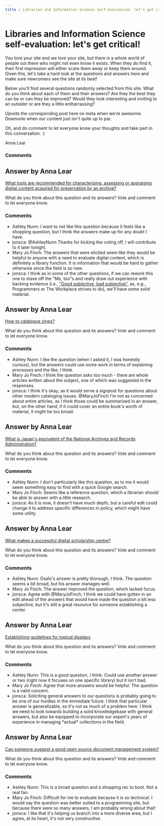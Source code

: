```yaml
---
title : Libraries and Information Science self-evaluation: let's get critical!
---
```

Libraries and Information Science self-evaluation: let's get critical!
=====================
You love your site and we love your site, but there is a whole world of
people out there who might not even know it exists. When they do find
it, their first impression will either scare them away or keep them
around. Given this, let's take a hard look at the questions and answers
here and make sure newcomers see the site at its best!

Below you'll find several questions randomly selected from this site.
What do you think about each of them and their answers? Are they the
best they can be or can they be improved? Would they look interesting
and inviting to an outsider or are they a little embarrassing?

Upvote the corresponding post here on meta when we're awesome. Downvote
when our content just isn't quite up to par.

Oh, and do comment to let everyone know your thoughts and take part in
this conversation. :)

Anna Lear

### Comments ###


Answer by Anna Lear
----------------
[What tools are recommended for characterising, assessing or appraising
digital content acquired for preservation by an
archive?](http://libraries.stackexchange.com/questions/928/what-tools-are-recommended-for-characterising-assessing-or-appraising-digital-c)

What do you think about this question and its answers? Vote and comment
to let everyone know.

### Comments ###
* Ashley Nunn: I want to not like this question because it feels like a shopping
question, but I think the answers make up for any doubt I have.
* jonsca: @AshleyNunn Thanks for kicking the voting off, I will contribute to it
later tonight.
* Mary Jo Finch: The answers that were elicited seem like they would be helpful to anyone
with a need to evaluate digital content, which is definitely a library
function. It is information that would be hard to gather otherwise since
the field is so new.
* jonsca: I think as in some of the other questions, if we can rework this one to
stave off the "Me, too"s and really draw out experience with backing
evidence (i.e., ["Good subjective, bad
subjective"](http://blog.stackoverflow.com/2010/09/good-subjective-bad-subjective/),
as, e.g., Programmers or The Workplace strives to do), we'll have some
solid material.

Answer by Anna Lear
----------------
[How to catalogue
zines?](http://libraries.stackexchange.com/questions/940/how-to-catalogue-zines)

What do you think about this question and its answers? Vote and comment
to let everyone know.

### Comments ###
* Ashley Nunn: I like the question (when I asked it, I was honestly curious), but the
answers could use some work in terms of explaining processes and the
like, I think.
* Mary Jo Finch: I think the question asks too much - there are whole articles written
about the subject, one of which was suggested in the responses.
* jonsca: I think it's okay, as it would serve a signpost for questions about
other modern cataloging issues. @MaryJoFinch I'm not as concerned about
entire articles, as I think those could be summarized in an answer, but,
on the other hand, if it could cover an entire book's worth of material,
it might be too broad.

Answer by Anna Lear
----------------
[What is Japan's equivalent of the National Archives and Records
Administration?](http://libraries.stackexchange.com/questions/916/what-is-japans-equivalent-of-the-national-archives-and-records-administration)

What do you think about this question and its answers? Vote and comment
to let everyone know.

### Comments ###
* Ashley Nunn: I don't particularly like this question, as to me it would seem
something easy to find with a quick Google search.
* Mary Jo Finch: Seems like a reference question, which a librarian should be able to
answer with a little research.
* jonsca: As it is now, it doesn't have much depth, but a careful edit could
change it to address specific differences in policy, which might have
some utility.

Answer by Anna Lear
----------------
[What makes a successful digital scholarship
centre?](http://libraries.stackexchange.com/questions/935/what-makes-a-successful-digital-scholarship-centre)

What do you think about this question and its answers? Vote and comment
to let everyone know.

### Comments ###
* Ashley Nunn: Dsalo's answer is pretty thorough, I think. The question seems a bit
broad, but his answer manages well.
* Mary Jo Finch: The answer improved the question, which lacked focus.
* jonsca: Agree with @MaryJoFinch, I think we could have gotten in an edit ahead
of the answers that would have made the question a bit less subjective,
but it's still a great resource for someone establishing a center.

Answer by Anna Lear
----------------
[Establishing guidelines for topical
displays](http://libraries.stackexchange.com/questions/926/establishing-guidelines-for-topical-displays)

What do you think about this question and its answers? Vote and comment
to let everyone know.

### Comments ###
* Ashley Nunn: This is a good question, I think. Could use another answer or two (right
now it focuses on one specific library) but it isn't bad.
* Mary Jo Finch: Agree that more answers would be helpful. The question is a valid
concern.
* jonsca: Soliciting general answers to our questions is probably going to be one
of our hurdles in the immediate future. I think that particular answer
is generalizable, so it's not as much of a problem here. I think we need
to look towards building a solid knowledgebase with general answers, but
also be equipped to incorporate our expert's years of experience in
managing \*actual\* collections in the field.

Answer by Anna Lear
----------------
[Can someone suggest a good open source document management
system?](http://libraries.stackexchange.com/questions/938/can-someone-suggest-a-good-open-source-document-management-system)

What do you think about this question and its answers? Vote and comment
to let everyone know.

### Comments ###
* Ashley Nunn: This is a broad question and a shopping rec to boot. Not a real fan.
* Mary Jo Finch: Difficult for me to evaluate because it is so technical. I would say the
question was better suited to a programming site, but because there were
so many answers, I am probably wrong about that!
* jonsca: I like that it's helping us branch into a more diverse area, but I
agree, at its heart, it's not very constructive.

